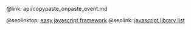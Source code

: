 @link: api/copypaste_onpaste_event.md

@seolinktop: [easy javascript framework](https://webix.com)
@seolink: [javascript library list](https://webix.com/widget/list/)